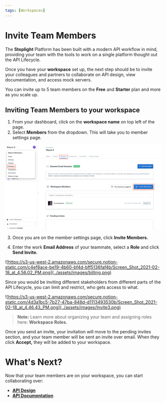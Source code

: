 ```yaml
---
tags: [Workspaces]
---
```

# **Invite Team Members**

The **Stoplight** Platform has been built with a modern API workflow in mind, providing your team with the tools to work on a single platform thought out the API Lifecycle. 

Once you have your **workspace** set up, the next step should be to invite your colleagues and partners to collaborate on API design, view documentation, and access mock servers.

You can invite up to 5 team members on the **Free** and **Starter** plan and more as you scale up. 

## Inviting Team Members to your workspace

1. From your dashboard, click on the **workspace name** on top left of the page. 
2. Select **Members** from the dropdown. This will take you to member settings page. 

![Invite Member](../assets/images/Invite1.png)

3. Once you are on the member settings page, click **Invite Members.** 

4.  Enter the work **Email Address** of your teammate, select a **Role** and click **Send Invite.** 

![https://s3-us-west-2.amazonaws.com/secure.notion-static.com/c4ef8ace-be19-4b60-bf4d-bff5136faf4b/Screen_Shot_2021-02-18_at_4.56.02_PM.png](../assets/images/billing.png)

Since you would be inviting different stakeholders from different parts of the API Lifecycle, you can limit and restrict, who gets access to what. 

![https://s3-us-west-2.amazonaws.com/secure.notion-static.com/4d3a1bc5-7b27-47ba-848d-d1113493530b/Screen_Shot_2021-02-18_at_4.46.43_PM.png](../assets/images/Invite3.png)

> **Note:**  Learn more about organizing your team and assigning roles here: **Workspace Roles.** 

Once you send an invite, your invitation will move to the pending invites section, and your team member will be sent an invite over email. When they click **Accept,** they will be added to your workspace. 

# What's Next?

Now that your team members are on your workspace, you can start collaborating over: 

- **[API Design](https://meta.stoplight.io/docs/platform/3.-design/a.overview.md)**
- **[API Documentation](https://meta.stoplight.io/docs/platform/4.-documentation/a.overview.md)**

